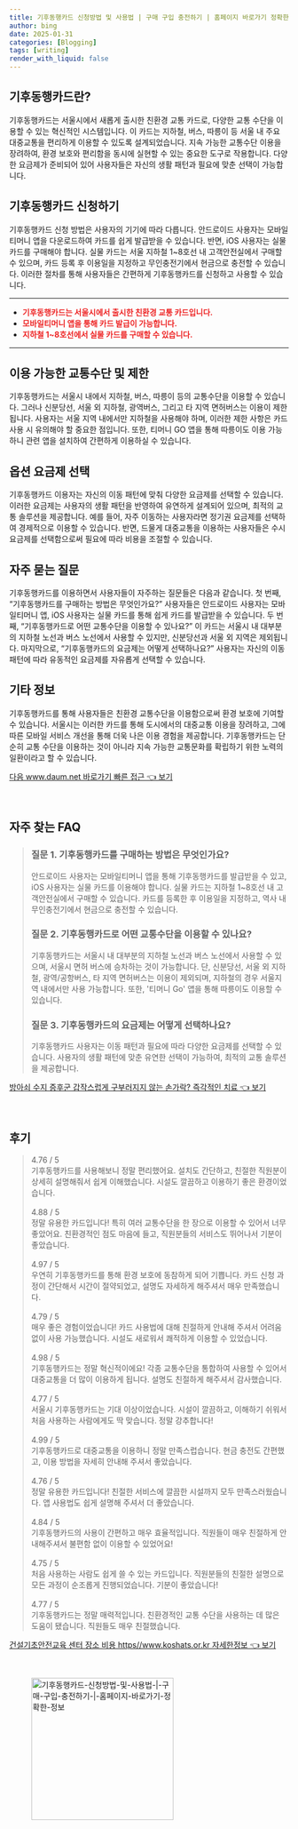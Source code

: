 ```yaml
---
title: 기후동행카드 신청방법 및 사용법 | 구매 구입 충전하기 | 홈페이지 바로가기 정확한 정보
author: bing
date: 2025-01-31
categories: [Blogging]
tags: [writing]
render_with_liquid: false
---
```



<h2 id='기후동행카드란'>기후동행카드란?</h2>

<p>기후동행카드는 서울시에서 새롭게 출시한 친환경 교통 카드로, 다양한 교통 수단을 이용할 수 있는 혁신적인 시스템입니다. 이 카드는 지하철, 버스, 따릉이 등 서울 내 주요 대중교통을 편리하게 이용할 수 있도록 설계되었습니다. 지속 가능한 교통수단 이용을 장려하여, 환경 보호와 편리함을 동시에 실현할 수 있는 중요한 도구로 작용합니다. 다양한 요금제가 준비되어 있어 사용자들은 자신의 생활 패턴과 필요에 맞춘 선택이 가능합니다.</p>

<h2 id='기후동행카드신청하기'>기후동행카드 신청하기</h2>

<p>기후동행카드 신청 방법은 사용자의 기기에 따라 다릅니다. 안드로이드 사용자는 모바일티머니 앱을 다운로드하여 카드를 쉽게 발급받을 수 있습니다. 반면, iOS 사용자는 실물 카드를 구매해야 합니다. 실물 카드는 서울 지하철 1~8호선 내 고객안전실에서 구매할 수 있으며, 카드 등록 후 이용일을 지정하고 무인충전기에서 현금으로 충전할 수 있습니다. 이러한 절차를 통해 사용자들은 간편하게 기후동행카드를 신청하고 사용할 수 있습니다.</p>

<hr />

<ul>
    <li><b><span style="color: #ee2323;">기후동행카드는 서울시에서 출시한 친환경 교통 카드입니다.</span></b></li>
    <li><b><span style="color: #ee2323;">모바일티머니 앱을 통해 카드 발급이 가능합니다.</span></b></li>
    <li><b><span style="color: #ee2323;">지하철 1~8호선에서 실물 카드를 구매할 수 있습니다.</span></b></li>
</ul>

<hr />

<h2 id='이용가능한교통수단및제한'>이용 가능한 교통수단 및 제한</h2>

<p>기후동행카드는 서울시 내에서 지하철, 버스, 따릉이 등의 교통수단을 이용할 수 있습니다. 그러나 신분당선, 서울 외 지하철, 광역버스, 그리고 타 지역 면허버스는 이용이 제한됩니다. 사용자는 서울 지역 내에서만 지하철을 사용해야 하며, 이러한 제한 사항은 카드 사용 시 유의해야 할 중요한 점입니다. 또한, 티머니 GO 앱을 통해 따릉이도 이용 가능하니 관련 앱을 설치하여 간편하게 이용하실 수 있습니다.</p>

<h2 id='옵션요금제선택'>옵션 요금제 선택</h2>

<p>기후동행카드 이용자는 자신의 이동 패턴에 맞춰 다양한 요금제를 선택할 수 있습니다. 이러한 요금제는 사용자의 생활 패턴을 반영하여 유연하게 설계되어 있으며, 최적의 교통 솔루션을 제공합니다. 예를 들어, 자주 이동하는 사용자라면 정기권 요금제를 선택하여 경제적으로 이용할 수 있습니다. 반면, 드물게 대중교통을 이용하는 사용자들은 수시 요금제를 선택함으로써 필요에 따라 비용을 조절할 수 있습니다.</p>

<h2 id='자주묻는질문'>자주 묻는 질문</h2>

<p>기후동행카드를 이용하면서 사용자들이 자주하는 질문들은 다음과 같습니다. 첫 번째, “기후동행카드를 구매하는 방법은 무엇인가요?” 사용자들은 안드로이드 사용자는 모바일티머니 앱, iOS 사용자는 실물 카드를 통해 쉽게 카드를 발급받을 수 있습니다. 두 번째, “기후동행카드로 어떤 교통수단을 이용할 수 있나요?” 이 카드는 서울시 내 대부분의 지하철 노선과 버스 노선에서 사용할 수 있지만, 신분당선과 서울 외 지역은 제외됩니다. 마지막으로, “기후동행카드의 요금제는 어떻게 선택하나요?” 사용자는 자신의 이동 패턴에 따라 유동적인 요금제를 자유롭게 선택할 수 있습니다.</p>

<h2 id='기타정보'>기타 정보</h2>

<p>기후동행카드를 통해 사용자들은 친환경 교통수단을 이용함으로써 환경 보호에 기여할 수 있습니다. 서울시는 이러한 카드를 통해 도시에서의 대중교통 이용을 장려하고, 그에 따른 모바일 서비스 개선을 통해 더욱 나은 이용 경험을 제공합니다. 기후동행카드는 단순히 교통 수단을 이용하는 것이 아니라 지속 가능한 교통문화를 확립하기 위한 노력의 일환이라고 할 수 있습니다.</p>


<p><a class="click-button" title="다음 www.daum.net 바로가기 빠른 접근" href="https://24nara.github.io/posts/%EB%8B%A4%EC%9D%8C-www.daum.net-%EB%B0%94%EB%A1%9C%EA%B0%80%EA%B8%B0-%EB%B9%A0%EB%A5%B8-%EC%A0%91%EA%B7%BC/" rel="dofollow">다음 www.daum.net 바로가기 빠른 접근 👈 보기</a></p><br>
<h2 id='자주_찾는_FAQ'>자주 찾는 FAQ</h2>
<div itemscope="" itemtype="https://schema.org/FAQPage">
<blockquote>
<div itemscope="" itemprop="mainEntity" itemtype="https://schema.org/Question">
<h3 itemprop="name">질문 1. 기후동행카드를 구매하는 방법은 무엇인가요?</h3>
<div itemscope="" itemprop="acceptedAnswer" itemtype="https://schema.org/Answer">
<span itemprop="text">
<p>안드로이드 사용자는 모바일티머니 앱을 통해 기후동행카드를 발급받을 수 있고, iOS 사용자는 실물 카드를 이용해야 합니다. 실물 카드는 지하철 1~8호선 내 고객안전실에서 구매할 수 있습니다. 카드를 등록한 후 이용일을 지정하고, 역사 내 무인충전기에서 현금으로 충전할 수 있습니다.</p>
</span>
</div>
</div>

<div itemscope="" itemprop="mainEntity" itemtype="https://schema.org/Question">
<h3 itemprop="name">질문 2. 기후동행카드로 어떤 교통수단을 이용할 수 있나요?</h3>
<div itemscope="" itemprop="acceptedAnswer" itemtype="https://schema.org/Answer">
<span itemprop="text">
<p>기후동행카드는 서울시 내 대부분의 지하철 노선과 버스 노선에서 사용할 수 있으며, 서울시 면허 버스에 승차하는 것이 가능합니다. 단, 신분당선, 서울 외 지하철, 광역/공항버스, 타 지역 면허버스는 이용이 제외되며, 지하철의 경우 서울지역 내에서만 사용 가능합니다. 또한, '티머니 Go' 앱을 통해 따릉이도 이용할 수 있습니다.</p>
</span>
</div>
</div>

<div itemscope="" itemprop="mainEntity" itemtype="https://schema.org/Question">
<h3 itemprop="name">질문 3. 기후동행카드의 요금제는 어떻게 선택하나요?</h3>
<div itemscope="" itemprop="acceptedAnswer" itemtype="https://schema.org/Answer">
<span itemprop="text">
<p>기후동행카드 사용자는 이동 패턴과 필요에 따라 다양한 요금제를 선택할 수 있습니다. 사용자의 생활 패턴에 맞춘 유연한 선택이 가능하여, 최적의 교통 솔루션을 제공합니다.</p>
</span>
</div>
</div>
</blockquote>
</div>
<p><a class="click-button" title="방아쇠 수지 증후군 갑작스럽게 구부러지지 않는 손가락? 즉각적인 치료" href="https://24nara.github.io/posts/%EB%B0%A9%EC%95%84%EC%87%A0-%EC%88%98%EC%A7%80-%EC%A6%9D%ED%9B%84%EA%B5%B0-%EA%B0%91%EC%9E%91%EC%8A%A4%EB%9F%BD%EA%B2%8C-%EA%B5%AC%EB%B6%80%EB%9F%AC%EC%A7%80%EC%A7%80-%EC%95%8A%EB%8A%94-%EC%86%90%EA%B0%80%EB%9D%BD-%EC%A6%89%EA%B0%81%EC%A0%81%EC%9D%B8-%EC%B9%98%EB%A3%8C/" rel="dofollow">방아쇠 수지 증후군 갑작스럽게 구부러지지 않는 손가락? 즉각적인 치료 👈 보기</a></p><br>
<h2 id='후기'>후기</h2>
<div itemscope itemtype="https://schema.org/Product">
  <blockquote>
  <div itemprop="review" itemscope itemtype="https://schema.org/Review">
      <div itemprop="reviewRating" itemscope itemtype="https://schema.org/Rating"> <span itemprop="ratingValue">4.76</span> / <span itemprop="bestRating">5</span> </div>
      <span itemprop="reviewBody">기후동행카드를 사용해보니 정말 편리했어요. 설치도 간단하고, 친절한 직원분이 상세히 설명해줘서 쉽게 이해했습니다. 시설도 깔끔하고 이용하기 좋은 환경이었습니다.</span>
  </div>
  <br>
  <div itemprop="review" itemscope itemtype="https://schema.org/Review">
      <div itemprop="reviewRating" itemscope itemtype="https://schema.org/Rating"> <span itemprop="ratingValue">4.88</span> / <span itemprop="bestRating">5</span> </div>
      <span itemprop="reviewBody">정말 유용한 카드입니다! 특히 여러 교통수단을 한 장으로 이용할 수 있어서 너무 좋았어요. 친환경적인 점도 마음에 들고, 직원분들의 서비스도 뛰어나서 기분이 좋았습니다.</span>
  </div>
  <br>
  <div itemprop="review" itemscope itemtype="https://schema.org/Review">
      <div itemprop="reviewRating" itemscope itemtype="https://schema.org/Rating"> <span itemprop="ratingValue">4.97</span> / <span itemprop="bestRating">5</span> </div>
      <span itemprop="reviewBody">우연히 기후동행카드를 통해 환경 보호에 동참하게 되어 기쁩니다. 카드 신청 과정이 간단해서 시간이 절약되었고, 설명도 자세하게 해주셔서 매우 만족했습니다.</span>
  </div>
  <br>
  <div itemprop="review" itemscope itemtype="https://schema.org/Review">
      <div itemprop="reviewRating" itemscope itemtype="https://schema.org/Rating"> <span itemprop="ratingValue">4.79</span> / <span itemprop="bestRating">5</span> </div>
      <span itemprop="reviewBody">매우 좋은 경험이었습니다! 카드 사용법에 대해 친절하게 안내해 주셔서 어려움 없이 사용 가능했습니다. 시설도 새로워서 쾌적하게 이용할 수 있었습니다.</span>
  </div>
  <br>
  <div itemprop="review" itemscope itemtype="https://schema.org/Review">
      <div itemprop="reviewRating" itemscope itemtype="https://schema.org/Rating"> <span itemprop="ratingValue">4.98</span> / <span itemprop="bestRating">5</span> </div>
      <span itemprop="reviewBody">기후동행카드는 정말 혁신적이에요! 각종 교통수단을 통합하여 사용할 수 있어서 대중교통을 더 많이 이용하게 됩니다. 설명도 친절하게 해주셔서 감사했습니다.</span>
  </div>
  <br>
  <div itemprop="review" itemscope itemtype="https://schema.org/Review">
      <div itemprop="reviewRating" itemscope itemtype="https://schema.org/Rating"> <span itemprop="ratingValue">4.77</span> / <span itemprop="bestRating">5</span> </div>
      <span itemprop="reviewBody">서울시 기후동행카드는 기대 이상이었습니다. 시설이 깔끔하고, 이해하기 쉬워서 처음 사용하는 사람에게도 딱 맞습니다. 정말 강추합니다!</span>
  </div>
  <br>
  <div itemprop="review" itemscope itemtype="https://schema.org/Review">
      <div itemprop="reviewRating" itemscope itemtype="https://schema.org/Rating"> <span itemprop="ratingValue">4.99</span> / <span itemprop="bestRating">5</span> </div>
      <span itemprop="reviewBody">기후동행카드로 대중교통을 이용하니 정말 만족스럽습니다. 현금 충전도 간편했고, 이용 방법을 자세히 안내해 주셔서 좋았습니다.</span>
  </div>
  <br>
  <div itemprop="review" itemscope itemtype="https://schema.org/Review">
      <div itemprop="reviewRating" itemscope itemtype="https://schema.org/Rating"> <span itemprop="ratingValue">4.76</span> / <span itemprop="bestRating">5</span> </div>
      <span itemprop="reviewBody">정말 유용한 카드입니다! 친절한 서비스에 깔끔한 시설까지 모두 만족스러웠습니다. 앱 사용법도 쉽게 설명해 주셔서 더 좋았습니다.</span>
  </div>
  <br>
  <div itemprop="review" itemscope itemtype="https://schema.org/Review">
      <div itemprop="reviewRating" itemscope itemtype="https://schema.org/Rating"> <span itemprop="ratingValue">4.84</span> / <span itemprop="bestRating">5</span> </div>
      <span itemprop="reviewBody">기후동행카드의 사용이 간편하고 매우 효율적입니다. 직원들이 매우 친절하게 안내해주셔서 불편함 없이 이용할 수 있었어요!</span>
  </div>
  <br>
  <div itemprop="review" itemscope itemtype="https://schema.org/Review">
      <div itemprop="reviewRating" itemscope itemtype="https://schema.org/Rating"> <span itemprop="ratingValue">4.75</span> / <span itemprop="bestRating">5</span> </div>
      <span itemprop="reviewBody">처음 사용하는 사람도 쉽게 쓸 수 있는 카드입니다. 직원분들의 친절한 설명으로 모든 과정이 순조롭게 진행되었습니다. 기분이 좋았습니다!</span>
  </div>
  <br>
  <div itemprop="review" itemscope itemtype="https://schema.org/Review">
      <div itemprop="reviewRating" itemscope itemtype="https://schema.org/Rating"> <span itemprop="ratingValue">4.77</span> / <span itemprop="bestRating">5</span> </div>
      <span itemprop="reviewBody">기후동행카드는 정말 매력적입니다. 친환경적인 교통 수단을 사용하는 데 많은 도움이 됐습니다. 직원들도 매우 친절했습니다.</span>
  </div>
  </blockquote>
</div>
<p><a class="click-button" title="건설기초안전교육 센터 장소 비용 https//www.koshats.or.kr 자세한정보" href="https://24nara.github.io/posts/%EA%B1%B4%EC%84%A4%EA%B8%B0%EC%B4%88%EC%95%88%EC%A0%84%EA%B5%90%EC%9C%A1-%EC%84%BC%ED%84%B0-%EC%9E%A5%EC%86%8C-%EB%B9%84%EC%9A%A9-httpswww.koshats.or.kr-%EC%9E%90%EC%84%B8%ED%95%9C%EC%A0%95%EB%B3%B4/" rel="dofollow">건설기초안전교육 센터 장소 비용 https//www.koshats.or.kr 자세한정보 👈 보기</a></p><br>
<figure class="image"><img src="https://24nara.github.io/assets/img/thumbnail/기후동행카드-신청방법-및-사용법-|-구매-구입-충전하기-|-홈페이지-바로가기-정확한-정보.webp" alt="기후동행카드-신청방법-및-사용법-|-구매-구입-충전하기-|-홈페이지-바로가기-정확한-정보" width="256" height="256"></figure>